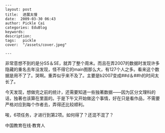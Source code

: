 
    ---
    layout: post  
    title:  进展太慢  
    date:  2009-03-30 06:43  
    author: Pickle Cai  
    categories: EduBlog  
    keywords: 
    description:   
    tags:	pickle   
    cover:  "/assets/cover.jpeg"  

    ---  
    
非常意想不到的是分SS＆SE，就弄了整个周末。而且在弄2007的数据时发现许多隐藏的重名去年没发现，怪不得它的main图那么大，有127个人之多。看来这个数据是用不了了。哭啊。重弄似乎来不及了。主要是b2007变成##d＆##h的时间太长了。



今天发现，想做完之前的统计，还需要知道一些独著数据——因为区分文理科的话，独著也该算在里面的。于是下午又开始做这个事情，好在只是看作品，不需要严格对应到每个作者去，弄得还比较顺利。



唉，6项任务，才进行到第2项。如何得了？还混不混了？



		    
 中国教育在线·教育人

